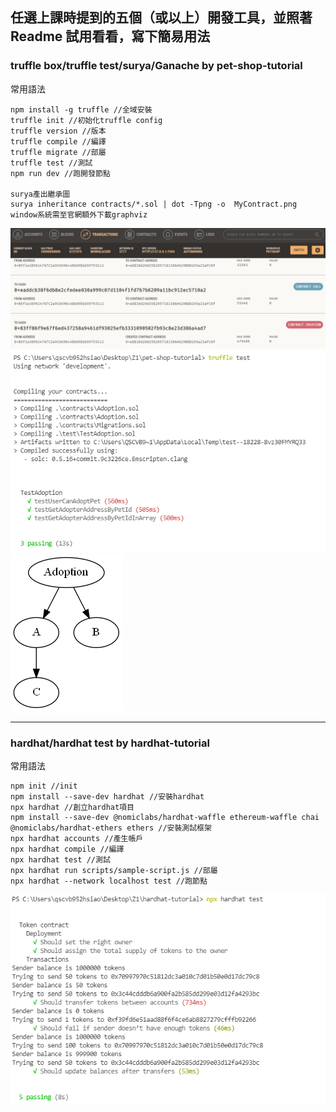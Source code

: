 ## 任選上課時提到的五個（或以上）開發工具，並照著 Readme 試用看看，寫下簡易用法

### truffle box/truffle test/surya/Ganache by pet-shop-tutorial
常用語法
```
npm install -g truffle //全域安裝
truffle init //初始化truffle config
truffle version //版本
truffle compile //編譯
truffle migrate //部屬
truffle test //測試
npm run dev //跑開發節點

surya產出繼承圖
surya inheritance contracts/*.sol | dot -Tpng -o  MyContract.png
window系統需至官網額外下載graphviz
```
![](./T3.png)
![](./T2.png)
![](./T1.png)


_____________________________________________________________________________ 
### hardhat/hardhat test by hardhat-tutorial
常用語法
```
npm init //init
npm install --save-dev hardhat //安裝hardhat
npx hardhat //創立hardhat項目
npm install --save-dev @nomiclabs/hardhat-waffle ethereum-waffle chai @nomiclabs/hardhat-ethers ethers //安裝測試框架
npx hardhat accounts //產生帳戶
npx hardhat compile //編譯
npx hardhat test //測試
npx hardhat run scripts/sample-script.js //部屬
npx hardhat --network localhost test //跑節點
```
![](./T4.png)